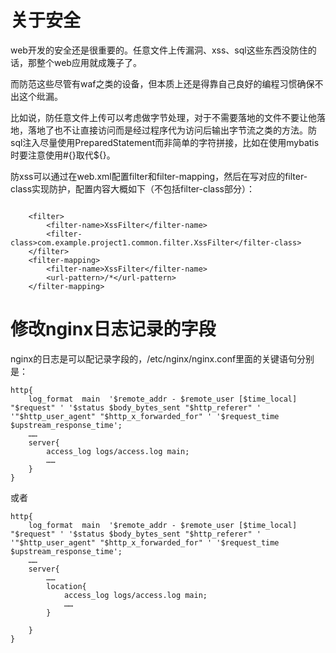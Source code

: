 # 关于安全
web开发的安全还是很重要的。任意文件上传漏洞、xss、sql这些东西没防住的话，那整个web应用就成篾子了。

而防范这些尽管有waf之类的设备，但本质上还是得靠自己良好的编程习惯确保不出这个纰漏。

比如说，防任意文件上传可以考虑做字节处理，对于不需要落地的文件不要让他落地，落地了也不让直接访问而是经过程序代为访问后输出字节流之类的方法。防sql注入尽量使用PreparedStatement而非简单的字符拼接，比如在使用mybatis时要注意使用#{}取代${}。

防xss可以通过在web.xml配置filter和filter-mapping，然后在写对应的filter-class实现防护，配置内容大概如下（不包括filter-class部分）：
```

    <filter>
        <filter-name>XssFilter</filter-name>
        <filter-class>com.example.project1.common.filter.XssFilter</filter-class>
    </filter>
    <filter-mapping>
        <filter-name>XssFilter</filter-name>
        <url-pattern>/*</url-pattern>
    </filter-mapping>
```

# 修改nginx日志记录的字段
nginx的日志是可以配记录字段的，/etc/nginx/nginx.conf里面的关键语句分别是：
```
http{
    log_format  main  '$remote_addr - $remote_user [$time_local] "$request" ' '$status $body_bytes_sent "$http_referer" ' '"$http_user_agent" "$http_x_forwarded_for" ' '$request_time $upstream_response_time';
    ……
    server{
        access_log logs/access.log main;
        ……
    }
}
```
或者
```
http{
    log_format  main  '$remote_addr - $remote_user [$time_local] "$request" ' '$status $body_bytes_sent "$http_referer" ' '"$http_user_agent" "$http_x_forwarded_for" ' '$request_time $upstream_response_time';
    ……
    server{
        ……
        location{
            access_log logs/access.log main;
            ……
        }
        
    }
}
```
